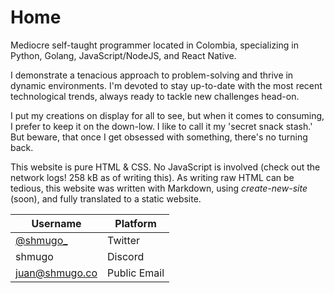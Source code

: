 # Home

Mediocre self-taught programmer located in Colombia, specializing in
Python, Golang, JavaScript/NodeJS, and React Native.

I demonstrate a tenacious approach to problem-solving and thrive in
dynamic environments. I'm devoted to stay up-to-date with the
most recent technological trends, always ready to
tackle new challenges head-on.

I put my creations on display for all to see, but when it comes to
consuming, I prefer to keep it on the down-low. I like to call it my
'secret snack stash.' But beware, that once I get obsessed with
something, there's no turning back.

This website is pure HTML & CSS. No JavaScript is involved
(check out the network logs! 258 kB as of writing this).
As writing raw HTML can be tedious, this website was written
with Markdown, using _create-new-site_ (soon), and fully
translated to a static website.

| Username                                 | Platform     |
| ---------------------------------------- | ------------ |
| [@shmugo\_](https://twitter.com/shmugo_) | Twitter      |
| shmugo                                   | Discord      |
| [juan@shmugo.co](mailto:juan@shmugo.co)  | Public Email |
